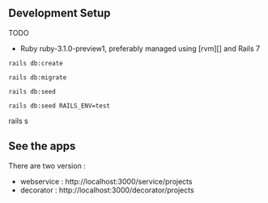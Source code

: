 
## Development Setup

TODO

* Ruby ruby-3.1.0-preview1, preferably managed using [rvm][] and Rails 7
```
rails db:create
```

```
rails db:migrate
```

```
rails db:seed
```

```
rails db:seed RAILS_ENV=test
```

rails s
## See the apps
There are two version :
* webservice : http://localhost:3000/service/projects
* decorator : http://localhost:3000/decorator/projects
